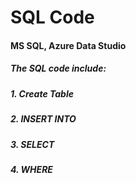 # SQL Code

#### MS SQL, Azure Data Studio

##### The SQL code include:

##### 1. Create Table
##### 2. INSERT INTO
##### 3. SELECT 
##### 4. WHERE 

